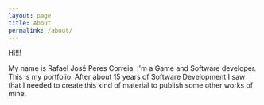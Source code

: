 ```yaml
---
layout: page
title: About
permalink: /about/
---
```


Hi!!!

My name is Rafael José Peres Correia. I'm a Game and Software developer. This is my portfolio.
After about 15 years of Software Development I saw that I needed to create this kind of material to publish some other works of mine.
